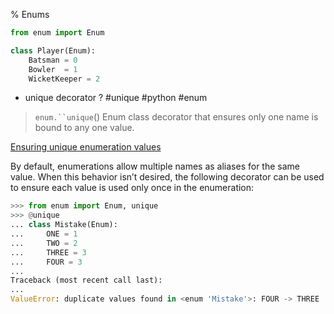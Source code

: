 % Enums

```python
from enum import Enum

class Player(Enum):
	Batsman = 0
	Bowler  = 1
	WicketKeeper = 2
```

- unique decorator ? #unique #python #enum

> `enum.``unique`()
> Enum class decorator that ensures only one name is bound to any one value.

[Ensuring unique enumeration values](https://docs.python.org/3/library/enum.html#ensuring-unique-enumeration-values "Permalink to this headline")

By default, enumerations allow multiple names as aliases for the same value. When this behavior isn’t desired, the following decorator can be used to ensure each value is used only once in the enumeration:

``` python
>>> from enum import Enum, unique
>>> @unique
... class Mistake(Enum):
...     ONE = 1
...     TWO = 2
...     THREE = 3
...     FOUR = 3
...
Traceback (most recent call last):
...
ValueError: duplicate values found in <enum 'Mistake'>: FOUR -> THREE
```